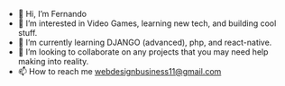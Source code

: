 - 👋 Hi, I’m Fernando
- 👀 I’m interested in Video Games, learning new tech, and building cool stuff.
- 🌱 I’m currently learning DJANGO (advanced), php, and react-native.
- 💞️ I’m looking to collaborate on any projects that you may need help making into reality. 
- 📫 How to reach me webdesignbusiness11@gmail.com


